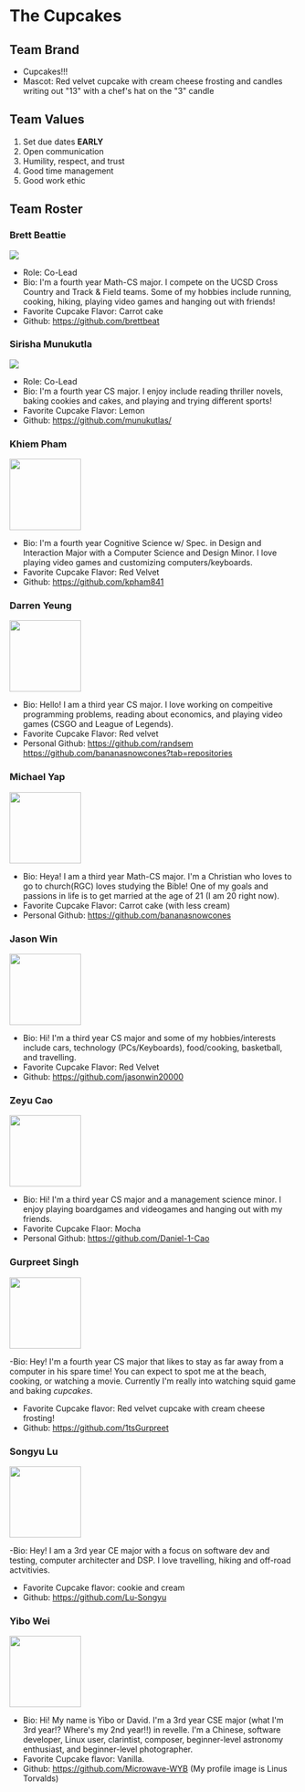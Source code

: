 # The Cupcakes

## Team Brand

- Cupcakes!!!
- Mascot: Red velvet cupcake with cream cheese frosting and candles writing out "13" with a chef's hat on the "3" candle

## Team Values

1. Set due dates **EARLY**
2. Open communication
3. Humility, respect, and trust
4. Good time management
5. Good work ethic

## Team Roster

### Brett Beattie

<img src="https://ucsdtritons.com/images/2021/9/1/Beattie_Brett.png?width=125" style="display: inline"/>

- Role: Co-Lead
- Bio: I'm a fourth year Math-CS major. I compete on the UCSD Cross Country and Track & Field teams. Some of my hobbies include running, cooking, hiking, playing video games and hanging out with friends!
- Favorite Cupcake Flavor: Carrot cake
- Github: https://github.com/brettbeat

### Sirisha Munukutla

<img src="https://drive.google.com/file/d/10Q-uh3C7OsvH2ilX1QovP8FAco5dMrot/view?usp=sharing">

- Role: Co-Lead
- Bio: I'm a fourth year CS major. I enjoy include reading thriller novels, baking cookies and cakes, and playing and trying different sports!
- Favorite Cupcake Flavor: Lemon
- Github: https://github.com/munukutlas/

### Khiem Pham

<img src="https://lh3.googleusercontent.com/unCIfQEOcDsmjOQPDQNzYiVqDztLfg4BKgpCEuVvs4BLSlUva45naMq08yOEsWZEKJi3g56GyvOvbHKRyzsVRRh_nPJRsrvXLbV5SN2pGWBpDGKpI63x7Yea2iTDjguS3bE09kIJ=w2400" style="width: 125px;"/>

- Bio: I'm a fourth year Cognitive Science w/ Spec. in Design and Interaction Major with a Computer Science and Design Minor. I love playing video games and customizing computers/keyboards.
- Favorite Cupcake Flavor: Red Velvet
- Github: https://github.com/kpham841

### Darren Yeung

<img src ="https://drive.google.com/uc?export=view&id=1FhTfGmCSyg7lNFNFtgmMXbRxeKnEsVfZ" style="width: 125px;"/>

- Bio: Hello! I am a third year CS major. I love working on compeitive programming problems, reading about economics, and playing video games (CSGO and League of Legends).
- Favorite Cupcake Flavor: Red velvet
- Personal Github: https://github.com/randsem
  https://github.com/bananasnowcones?tab=repositories

### Michael Yap

<img src ="https://photos.google.com/album/AF1QipPt1qz0hpSklVIOgbvKVL_zY8pq-ny8N7FwfO1s/photo/AF1QipNZeKFvPN3s2OQmtk_cEhh3jla8Szfkwki0kgHC" style="width: 125px;"/>

- Bio: Heya! I am a third year Math-CS major. I'm a Christian who loves to go to church(RGC) loves studying the Bible! One of my goals and passions in life is to get married at the age of 21 (I am 20 right now).
- Favorite Cupcake Flavor: Carrot cake (with less cream)
- Personal Github: https://github.com/bananasnowcones

### Jason Win

<img src ="https://drive.google.com/uc?export=view&id=1ZiWCtFhNuUzwaDnxe4n-1y_hrC4N0RzY" style="width: 125px;"/>

- Bio: Hi! I'm a third year CS major and some of my hobbies/interests include cars, technology (PCs/Keyboards), food/cooking, basketball, and travelling.
- Favorite Cupcake Flavor: Red Velvet
- Github: https://github.com/jasonwin20000

### Zeyu Cao

<img src ="https://drive.google.com/uc?export=view&id=1WOyz-qYKhLjl7uSvfPkHPFgKG7ZHJ2xN" style="width: 125px;"/>

- Bio: Hi! I'm a third year CS major and a management science minor. I enjoy playing boardgames and videogames and hanging out with my friends.
- Favorite Cupcake Flaor: Mocha
- Personal Github: https://github.com/Daniel-1-Cao

### Gurpreet Singh

<img src ="https://drive.google.com/file/d/1TTcWBenTmLMIyAhiUGpzj3kp6-swviL8/view?usp=sharing" style="width: 125px;"/>

-Bio: Hey! I'm a fourth year CS major that likes to stay as far away from a computer in his spare time! You can expect to spot me at the beach, cooking, or watching a movie. Currently I'm really into watching squid game and baking _cupcakes_.

- Favorite Cupcake flavor: Red velvet cupcake with cream cheese frosting!
- Github: https://github.com/1tsGurpreet

### Songyu Lu

<img src ="http://triton-ai.eng.ucsd.edu/team/lu.jpg" style="width: 125px;"/>

-Bio: Hey! I am a 3rd year CE major with a focus on software dev and testing, computer architecter and DSP. I love travelling, hiking and off-road actvitivies. 

- Favorite Cupcake flavor: cookie and cream
- Github: https://github.com/Lu-Songyu

### Yibo Wei

<img src ="https://snz04pap002files.storage.live.com/y4mok-CdIcKXIBhMB54v5SY6pig28pTqBTYyTuZbQRbk_Bb5hxOr7gicrFMfs0VYbslwAPhUKdoRrMZqwIuftssZRI-kxYfwAZNiATWR1GPv-agzkFxHR6itwJLrhqUVprbnxI91y_VwDzLsW5eJqQHCqkx0rEGz0n4_h8PyxkZEPV_TKUyH7dmlWxIFx_IAlol?width=4480&height=6720&cropmode=none" style="width: 125px;">

- Bio: Hi! My name is Yibo or David. I'm a 3rd year CSE major (what I'm 3rd year!? Where's my 2nd year!!) in revelle. I'm a Chinese, software developer, Linux user, clarintist, composer, beginner-level astronomy enthusiast, and beginner-level photographer.
- Favorite Cupcake flavor: Vanilla. 
- Github: https://github.com/Microwave-WYB (My profile image is Linus Torvalds)
